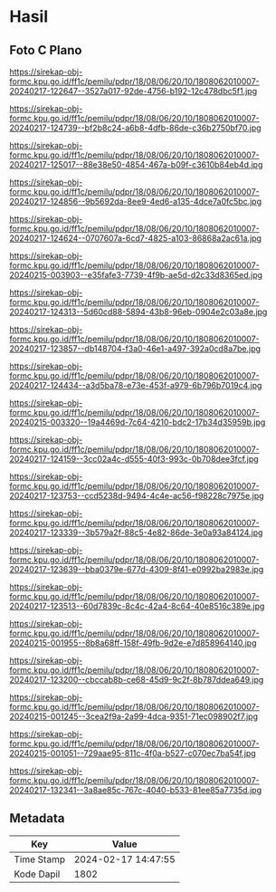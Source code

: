 # Hasil

## Foto C Plano

https://sirekap-obj-formc.kpu.go.id/ff1c/pemilu/pdpr/18/08/06/20/10/1808062010007-20240217-122647--3527a017-92de-4756-b192-12c478dbc5f1.jpg

https://sirekap-obj-formc.kpu.go.id/ff1c/pemilu/pdpr/18/08/06/20/10/1808062010007-20240217-124739--bf2b8c24-a6b8-4dfb-86de-c36b2750bf70.jpg

https://sirekap-obj-formc.kpu.go.id/ff1c/pemilu/pdpr/18/08/06/20/10/1808062010007-20240217-125017--88e38e50-4854-467a-b09f-c3610b84eb4d.jpg

https://sirekap-obj-formc.kpu.go.id/ff1c/pemilu/pdpr/18/08/06/20/10/1808062010007-20240217-124856--9b5692da-8ee9-4ed6-a135-4dce7a0fc5bc.jpg

https://sirekap-obj-formc.kpu.go.id/ff1c/pemilu/pdpr/18/08/06/20/10/1808062010007-20240217-124624--0707607a-6cd7-4825-a103-86868a2ac61a.jpg

https://sirekap-obj-formc.kpu.go.id/ff1c/pemilu/pdpr/18/08/06/20/10/1808062010007-20240215-003903--e35fafe3-7739-4f9b-ae5d-d2c33d8365ed.jpg

https://sirekap-obj-formc.kpu.go.id/ff1c/pemilu/pdpr/18/08/06/20/10/1808062010007-20240217-124313--5d60cd88-5894-43b8-96eb-0904e2c03a8e.jpg

https://sirekap-obj-formc.kpu.go.id/ff1c/pemilu/pdpr/18/08/06/20/10/1808062010007-20240217-123857--db148704-f3a0-46e1-a497-392a0cd8a7be.jpg

https://sirekap-obj-formc.kpu.go.id/ff1c/pemilu/pdpr/18/08/06/20/10/1808062010007-20240217-124434--a3d5ba78-e73e-453f-a979-6b796b7019c4.jpg

https://sirekap-obj-formc.kpu.go.id/ff1c/pemilu/pdpr/18/08/06/20/10/1808062010007-20240215-003320--19a4469d-7c64-4210-bdc2-17b34d35959b.jpg

https://sirekap-obj-formc.kpu.go.id/ff1c/pemilu/pdpr/18/08/06/20/10/1808062010007-20240217-124159--3cc02a4c-d555-40f3-993c-0b708dee3fcf.jpg

https://sirekap-obj-formc.kpu.go.id/ff1c/pemilu/pdpr/18/08/06/20/10/1808062010007-20240217-123753--ccd5238d-9494-4c4e-ac56-f98228c7975e.jpg

https://sirekap-obj-formc.kpu.go.id/ff1c/pemilu/pdpr/18/08/06/20/10/1808062010007-20240217-123339--3b579a2f-88c5-4e82-86de-3e0a93a84124.jpg

https://sirekap-obj-formc.kpu.go.id/ff1c/pemilu/pdpr/18/08/06/20/10/1808062010007-20240217-123639--bba0379e-677d-4309-8f41-e0992ba2983e.jpg

https://sirekap-obj-formc.kpu.go.id/ff1c/pemilu/pdpr/18/08/06/20/10/1808062010007-20240217-123513--60d7839c-8c4c-42a4-8c64-40e8516c389e.jpg

https://sirekap-obj-formc.kpu.go.id/ff1c/pemilu/pdpr/18/08/06/20/10/1808062010007-20240215-001955--8b8a68ff-158f-49fb-9d2e-e7d858964140.jpg

https://sirekap-obj-formc.kpu.go.id/ff1c/pemilu/pdpr/18/08/06/20/10/1808062010007-20240217-123200--cbccab8b-ce68-45d9-9c2f-8b787ddea649.jpg

https://sirekap-obj-formc.kpu.go.id/ff1c/pemilu/pdpr/18/08/06/20/10/1808062010007-20240215-001245--3cea2f9a-2a99-4dca-9351-71ec098902f7.jpg

https://sirekap-obj-formc.kpu.go.id/ff1c/pemilu/pdpr/18/08/06/20/10/1808062010007-20240215-001051--729aae95-811c-4f0a-b527-c070ec7ba54f.jpg

https://sirekap-obj-formc.kpu.go.id/ff1c/pemilu/pdpr/18/08/06/20/10/1808062010007-20240217-132341--3a8ae85c-767c-4040-b533-81ee85a7735d.jpg


## Metadata

| Key        | Value               |
| ---------- | ------------------- |
| Time Stamp | 2024-02-17 14:47:55 |
| Kode Dapil | 1802                |



